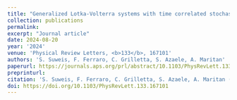 ```yaml
---
title: "Generalized Lotka-Volterra systems with time correlated stochastic interactions"
collection: publications
permalink:
excerpt: "Journal article"
date: 2024-08-20
year: '2024'
venue: 'Physical Review Letters, <b>133</b>, 167101'
authors: 'S. Suweis, F. Ferraro, C. Grilletta, S. Azaele, A. Maritan'
paperurl: https://journals.aps.org/prl/abstract/10.1103/PhysRevLett.133.167101
preprinturl: 
citation: 'S. Suweis, F. Ferraro, C. Grilletta, S. Azaele, A. Maritan (2024), Generalized Lotka-Volterra systems with time correlated stochastic interactions. <i>Physical Review Letters</i>'
doi: https://doi.org/10.1103/PhysRevLett.133.167101
---
```

